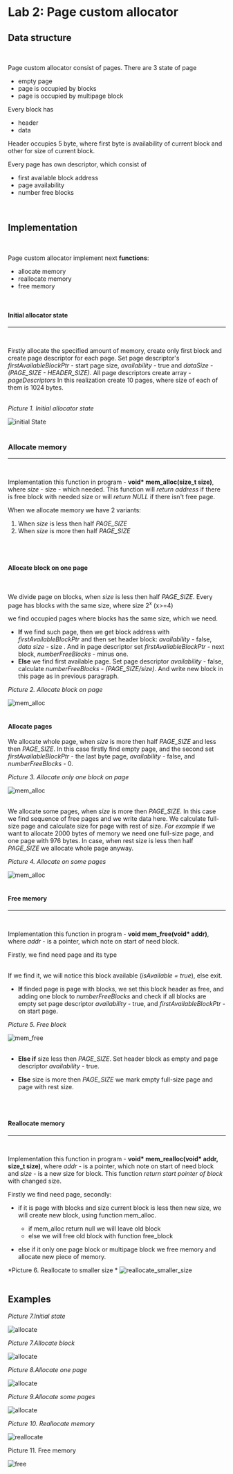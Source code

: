 # Lab 2: Page custom allocator

## **Data structure**

<br>

Page custom allocator consist of pages. There are 3 state of page

- empty page
- page is occupied by blocks
- page is occupied by multipage block

Every block has
- header
- data

Header occupies 5 byte, where first byte is availability of current block
and other for size of current block.

Every page has own descriptor, which consist of

- first available block address
- page availability
- number free blocks

<br>

## **Implementation**
<br>

Page custom allocator implement next **functions**:

- allocate memory
- reallocate memory
- free memory

<br>


#### **Initial allocator state**
---
<br>

Firstly allocate the specified amount of memory, create only first block
and create page descriptor for each page. Set page descriptor's
*firstAvailableBlockPtr* - start page size, *availability* - true and
*dataSize* - *(PAGE_SIZE - HEADER_SIZE)*. All page descriptors create array - 
*pageDescriptors*
In this realization create 10 pages, where size of each of them is 1024 bytes.
<br>
<br>

*Picture 1. Initial allocator state*
<br>


![initial State](./img/initialState.jpg)
<br>
<br>




### **Allocate memory**
---
<br>


Implementation this function in program -  __void* mem_alloc(size_t size)__, where *size* - 
size - which needed. This function will *return address* if there is free block with needed 
size or will *return NULL* if there isn't free page.

When we allocate memory we have 2 variants:
1. When *size* is less then half *PAGE_SIZE*
2. When *size* is more then half *PAGE_SIZE*

<br>
<br>


#### **Allocate block on one page**

<br>

We divide page on blocks, when *size* is less then half *PAGE_SIZE*.
Every page has blocks with the same size, where size 2<sup>x</sup> (x>=4)

we find occupied pages where blocks has the same size, which we need.
- **If** we find such page, then we get block address with *firstAvailableBlockPtr* and then set header 
block: *availability* - false, *data size* - size . And in page descriptor set 
*firstAvailableBlockPtr* - next block, *numberFreeBlocks* - minus one. 
- **Else** we find first available page. Set page descriptor *availability* - false,
calculate *numberFreeBlocks* - *(PAGE_SIZE/size)*. And write new block in this page as in previous 
paragraph.

*Picture 2. Allocate block on page*
<br>


![mem_alloc](./img/memAllocBlock.jpg)
<br>
<br>



#### **Allocate pages**


We allocate whole page, when *size* is more then half *PAGE_SIZE* and less then *PAGE_SIZE*.
In this case firstly find empty page, and the second set *firstAvailableBlockPtr* - the last byte page,
*availability* - false, and *numberFreeBlocks* - 0.


*Picture 3. Allocate only one block on page*
<br>


![mem_alloc](./img/memAllocOnePage.jpg)
<br>
<br>


We allocate some pages, when *size* is more then *PAGE_SIZE*. In this case we find sequence 
of free pages and we write data here. We calculate full-size page and calculate size for page with 
rest of size. *For example* if we want to allocate 2000 bytes of memory we need one full-size page, 
and one page with 976 bytes. In case, when rest size is less then half *PAGE_SIZE* we allocate whole 
page anyway.

*Picture 4. Allocate on some pages*
<br>


![mem_alloc](./img/memAllocSomePages.jpg)
<br>
<br>



#### **Free memory**
---
<br>


Implementation this function in program - __void mem_free(void* addr)__, where *addr* - is a 
pointer, which note on start of need block.

Firstly, we find need page and its type
<br>
<br>


If we find it, we will notice this block available (*isAvailable = true*), else exit.
- **If** finded page is page with blocks, we set this block header as free, and adding one block to
*numberFreeBlocks* and check if all blocks are empty set page descriptor *availability* - true, and
*firstAvailableBlockPtr* - on start page.

*Picture 5. Free block*
<br>


![mem_free](./img/memFreeBlockPage.jpg)
<br>
<br>

- **Else if** size less then *PAGE_SIZE*. Set header block as empty and page descriptor 
*availability* - true.

- **Else** size is more then *PAGE_SIZE* we mark empty full-size page and page with rest size.

<br>
<br>

#### **Reallocate memory**
---
<br>


Implementation this function in program - __void* mem_realloc(void* addr, size_t size)__, 
where *addr* - is a pointer, which note on start of need block and *size* - is a new size for 
block. This function *return start pointer of block* with changed size.

Firstly we find need page, secondly: 
* if it is page with blocks and size current block is less then new size, we will create new block,
using function mem_alloc.
   - if mem_alloc return null we will leave old block
   - else we will free old block with function free_block

* else if it only one page block or multipage block we free memory and allocate new piece of memory.

*Picture 6. Reallocate to smaller size *
![reallocate_smaller_size](./img/reallocSmallerSize.jpg)
<br>
<br>


## Examples



*Picture 7.Initial state*


![allocate](./img/init.jpg)

*Picture 7.Allocate block*


![allocate](./img/allocationBlock.jpg)


*Picture 8.Allocate one page*


![allocate](./img/allocationOnePage.jpg)



*Picture 9.Allocate some pages*


![allocate](./img/allocationOnePage.jpg)



*Picture 10. Reallocate memory*


![reallocate](./img/reallocation.jpg)


Picture 11. Free memory


![free](./img/free.jpg)

